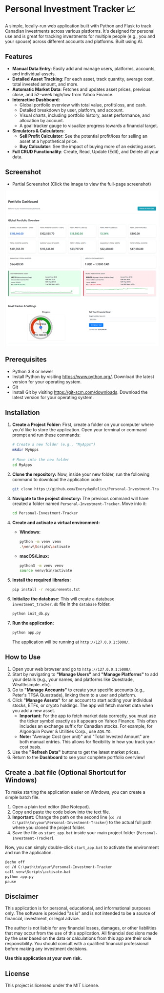 # Personal Investment Tracker 📈

A simple, locally-run web application built with Python and Flask to track Canadian investments across various platforms. It's designed for personal use and is great for tracking investments for multiple people (e.g., you and your spouse) across different accounts and platforms. Built using AI.
## Features

* **Manual Data Entry**: Easily add and manage users, platforms, accounts, and individual assets.
* **Detailed Asset Tracking**: For each asset, track quantity, average cost, total invested amount, and more.
* **Automatic Market Data**: Fetches and updates asset prices, previous close, and 52-week high/low from Yahoo Finance.
* **Interactive Dashboard**:
    * Global portfolio overview with total value, profit/loss, and cash.
    * Detailed breakdown by user, platform, and account.
    * Visual charts, including portfolio history, asset performance, and allocation by account.
    * A goal tracker gauge to visualize progress towards a financial target.
* **Simulators & Calculators**:
    * **Sell Profit Calculator**: See the potential profit/loss for selling an asset at a hypothetical price.
    * **Buy Calculator**: See the impact of buying more of an existing asset.
* **Full CRUD Functionality**: Create, Read, Update (Edit), and Delete all your data.

## Screenshot
* Partial Screenshot
(Click the image to view the full-page screenshot)

[![Dashboard Screenshot](screenshot.png)](screenshot-full.png)

## Prerequisites

* Python 3.8 or newer
* Install Python by visiting https://www.python.org/. Download the latest version for your operating system.
* Git
* Install Git by visiting https://git-scm.com/downloads. Download the latest version for your operating system.

## Installation

1.  **Create a Project Folder:**
    First, create a folder on your computer where you'd like to store the application. Open your terminal or command prompt and run these commands:
    ```bash
    # Create a new folder (e.g., "MyApps")
    mkdir MyApps
    
    # Move into the new folder
    cd MyApps
    ```

2.  **Clone the repository:**
    Now, inside your new folder, run the following command to download the application code:
    ```bash
    git clone https://github.com/EverydayRelics/Personal-Investment-Tracker
    ```

3.  **Navigate to the project directory:**
    The previous command will have created a folder named `Personal-Investment-Tracker`. Move into it:
    ```bash
    cd Personal-Investment-Tracker
    ```

4.  **Create and activate a virtual environment:**

    * **Windows:**
        ```bash
        python -m venv venv
        .\venv\Scripts\activate
        ```
    * **macOS/Linux:**
        ```bash
        python3 -m venv venv
        source venv/bin/activate
        ```

5.  **Install the required libraries:**
    ```bash
    pip install -r requirements.txt
    ```

6.  **Initialize the database:**
    This will create a database `investment_tracker.db` file in the `database` folder.
    ```bash
    python init_db.py
    ```

7.  **Run the application:**
    ```bash
    python app.py
    ```
    The application will be running at `http://127.0.0.1:5000/`.

## How to Use

1.  Open your web browser and go to `http://127.0.0.1:5000/`.
2.  Start by navigating to **"Manage Users"** and **"Manage Platforms"** to add your details (e.g., your names, and platforms like Questrade, Wealthsimple..etc).
3.  Go to **"Manage Accounts"** to create your specific accounts (e.g., Peter's TFSA Questrade), linking them to a user and platform.
4.  Click **"Manage Assets"** for an account to start adding your individual stocks, ETFs, or crypto holdings. The app will fetch market data when you add a new asset.
    * **Important:** For the app to fetch market data correctly, you must use the ticker symbol exactly as it appears on Yahoo Finance. This often includes an exchange suffix for Canadian stocks. For example, for Algonquin Power & Utilities Corp., use `AQN.TO`.
    * **Note:** "Average Cost (per unit)" and "Total Invested Amount" are both manual entries. This allows for flexibility in how you track your cost basis.
5.  Use the **"Refresh Data"** buttons to get the latest market prices.
6.  Return to the **Dashboard** to see your complete portfolio overview!

## Create a .bat file (Optional Shortcut for Windows)

To make starting the application easier on Windows, you can create a simple batch file.

1.  Open a plain text editor (like Notepad).
2.  Copy and paste the code below into the text file.
3.  **Important:** Change the path on the second line (`cd /d C:\path\to\your\Personal-Investment-Tracker`) to the actual full path where you cloned the project folder.
4.  Save the file as `start_app.bat` inside your main project folder (`Personal-Investment-Tracker`).

Now, you can simply double-click `start_app.bat` to activate the environment and run the application.

```batch
@echo off
cd /d C:\path\to\your\Personal-Investment-Tracker
call venv\Scripts\activate.bat
python app.py
pause
```

## Disclaimer

This application is for personal, educational, and informational purposes only. The software is provided "as is" and is not intended to be a source of financial, investment, or legal advice.

The author is not liable for any financial losses, damages, or other liabilities that may occur from the use of this application. All financial decisions made by the user based on the data or calculations from this app are their sole responsibility. You should consult with a qualified financial professional before making any investment decisions.

**Use this application at your own risk.**

## License

This project is licensed under the MIT License.